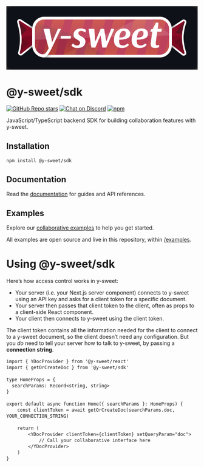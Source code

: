 <img src="https://raw.githubusercontent.com/drifting-in-space/y-sweet/main/logo.svg" />

# @y-sweet/sdk

[![GitHub Repo stars](https://img.shields.io/github/stars/drifting-in-space/y-sweet?style=social)](https://github.com/drifting-in-space/y-sweet)
[![Chat on Discord](https://img.shields.io/static/v1?label=chat&message=discord&color=404eed)](https://discord.gg/N5sEpsuhh9)
[![npm](https://img.shields.io/npm/v/@y-sweet/sdk)](https://www.npmjs.com/package/@y-sweet/sdk)

JavaScript/TypeScript backend SDK for building collaboration features with y-sweet.

## Installation
```
npm install @y-sweet/sdk
```

## Documentation
Read the [documentation](https://www.y-sweet.dev/) for guides and API references.

## Examples
Explore our [collaborative examples](https://github.com/drifting-in-space/y-sweet) to help you get started.

All examples are open source and live in this repository, within [/examples](https://github.com/drifting-in-space/y-sweet/tree/main/examples).

# Using @y-sweet/sdk

Here’s how access control works in y-sweet:

- Your server (i.e. your Next.js server component) connects to y-sweet using an API key and asks for a client token for a specific document.
- Your server then passes that client token to the client, often as props to a client-side React component.
- Your client then connects to y-sweet using the client token.

The client token contains all the information needed for the client to connect to a y-sweet document, so the client doesn’t need any configuration.
But you _do_ need to tell your server how to talk to y-sweet, by passing a **connection string**.


``` tsx filename="Home.tsx"
import { YDocProvider } from '@y-sweet/react'
import { getOrCreateDoc } from '@y-sweet/sdk'

type HomeProps = {
  searchParams: Record<string, string>
}

export default async function Home({ searchParams }: HomeProps) {
    const clientToken = await getOrCreateDoc(searchParams.doc, YOUR_CONNECTION_STRING)

    return (
        <YDocProvider clientToken={clientToken} setQueryParam="doc">
            // Call your collaborative interface here
        </YDocProvider>
    )
}
```
